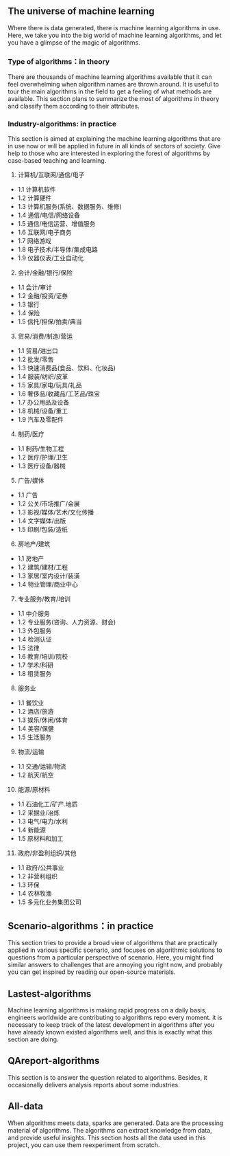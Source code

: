 ## The universe of machine learning 
Where there is data generated, there is machine learning algorithms in use. Here, we take you into the big world of machine learning algorithms, and let you have a glimpse of the magic of algorithms. 

### Type of algorithms：in theory
There are thousands of machine learning algorithms available that it can feel overwhelming when algorithm names are thrown around. It is useful to tour the main algorithms in the field to get a feeling of what methods are available. This section plans to summarize the most of algorithms in theory and classify them according to their attributes. 

### Industry-algorithms: in practice
This section is aimed at explaining the machine learning algorithms that are in use now or will be applied in future in all kinds of sectors of society. Give help to those who are interested in exploring the forest of algorithms by case-based teaching and learning. 

1. 计算机/互联网/通信/电子
- 1.1 计算机软件
- 1.2 计算硬件
- 1.3 计算机服务(系统、数据服务、维修)
- 1.4 通信/电信/网络设备
- 1.5 通信/电信运营、增值服务
- 1.6 互联网/电子商务
- 1.7 网络游戏
- 1.8 电子技术/半导体/集成电路
- 1.9 仪器仪表/工业自动化

2. 会计/金融/银行/保险
- 1.1 会计/审计
- 1.2 金融/投资/证券
- 1.3 银行
- 1.4 保险
- 1.5 信托/担保/拍卖/典当

3. 贸易/消费/制造/营运
- 1.1 贸易/进出口
- 1.2 批发/零售
- 1.3 快速消费品(食品、饮料、化妆品)
- 1.4 服装/纺织/皮革
- 1.5 家具/家电/玩具/礼品
- 1.6 奢侈品/收藏品/工艺品/珠宝
- 1.7 办公用品及设备
- 1.8 机械/设备/重工
- 1.9 汽车及零配件

4. 制药/医疗
- 1.1 制药/生物工程
- 1.2 医疗/护理/卫生
- 1.3 医疗设备/器械

5. 广告/媒体
- 1.1 广告
- 1.2 公关/市场推广/会展
- 1.3 影视/媒体/艺术/文化传播
- 1.4 文字媒体/出版
- 1.5 印刷/包装/造纸

6. 房地产/建筑
- 1.1 房地产
- 1.2 建筑/建材/工程
- 1.3 家居/室内设计/装潢
- 1.4 物业管理/商业中心

7. 专业服务/教育/培训
- 1.1 中介服务
- 1.2 专业服务(咨询、人力资源、财会)
- 1.3 外包服务
- 1.4 检测认证
- 1.5 法律
- 1.6 教育/培训/院校
- 1.7 学术/科研
- 1.8 租赁服务

8. 服务业
- 1.1 餐饮业
- 1.2 酒店/旅游
- 1.3 娱乐/休闲/体育
- 1.4 美容/保健
- 1.5 生活服务

9. 物流/运输
- 1.1 交通/运输/物流
- 1.2 航天/航空

10. 能源/原材料
- 1.1 石油化工/矿产.地质
- 1.2 采掘业/冶炼
- 1.3 电气/电力/水利
- 1.4 新能源
- 1.5 原材料和加工

11. 政府/非盈利组织/其他
- 1.1 政府/公共事业
- 1.2 非营利组织
- 1.3 环保
- 1.4 农林牧渔
- 1.5 多元化业务集团公司

## Scenario-algorithms：in practice
This section tries to provide a broad view of algorithms that are practically applied in various specific scenario, and focuses on algorithmic solutions to questions from a particular perspective of scenario. Here, you might find similar answers to challenges that are annoying you right now, and probably you can get inspired by reading our open-source materials.

## Lastest-algorithms
Machine learning algorithms is making rapid progress on a daily basis, engineers worldwide are contributing to algorithms repo every moment. it is necessary to keep track of the latest development in algorithms after you have already known existed algorithms well, and this is exactly what this section are doing.

## QAreport-algorithms
This section is to answer the question related to algorithms. Besides, it occasionally delivers analysis reports about some industries.

## All-data
When algorithms meets data, sparks are generated. Data are the processing material of algorithms. The algorithms can extract knowledge from data, and provide useful insights. This section hosts all the data used in this project, you can use them reexperiment from scratch.

